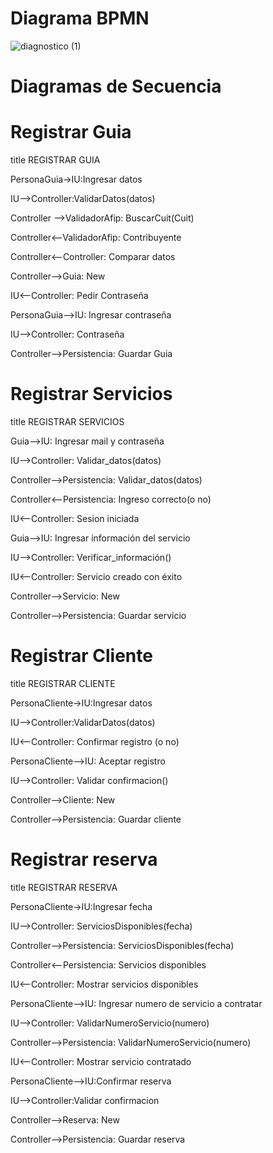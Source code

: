 # Diagrama BPMN

![diagnostico (1)](https://github.com/JuanCruzGiorda/TrabajosPracticos/assets/114437428/982aefa7-de5a-4f7b-887c-4e7fb05b1a07)

# Diagramas de Secuencia

# Registrar Guia

title REGISTRAR GUIA

PersonaGuia->IU:Ingresar datos

IU-->Controller:ValidarDatos(datos)

Controller -->ValidadorAfip: BuscarCuit(Cuit)

Controller<--ValidadorAfip: Contribuyente

Controller<--Controller: Comparar datos

Controller-->Guia: New

IU<--Controller: Pedir Contraseña

PersonaGuia-->IU: Ingresar contraseña

IU-->Controller: Contraseña

Controller-->Persistencia: Guardar Guia

# Registrar Servicios

title REGISTRAR SERVICIOS

Guia-->IU: Ingresar mail y contraseña

IU-->Controller: Validar_datos(datos)

Controller-->Persistencia: Validar_datos(datos)

Controller<--Persistencia: Ingreso correcto(o no)

IU<--Controller: Sesion iniciada

Guia-->IU: Ingresar información del servicio

IU-->Controller: Verificar_información()

IU<--Controller: Servicio creado con éxito

Controller-->Servicio: New

Controller-->Persistencia: Guardar servicio

# Registrar Cliente

title REGISTRAR CLIENTE

PersonaCliente->IU:Ingresar datos

IU-->Controller:ValidarDatos(datos)

IU<--Controller: Confirmar registro (o no)

PersonaCliente-->IU: Aceptar registro

IU-->Controller: Validar confirmacion()

Controller-->Cliente: New

Controller-->Persistencia: Guardar cliente

# Registrar reserva

title REGISTRAR RESERVA

PersonaCliente->IU:Ingresar fecha

IU-->Controller: ServiciosDisponibles(fecha)

Controller-->Persistencia: ServiciosDisponibles(fecha)

Controller<--Persistencia: Servicios disponibles

IU<--Controller: Mostrar servicios disponibles

PersonaCliente-->IU: Ingresar numero de servicio a contratar

IU-->Controller: ValidarNumeroServicio(numero)

Controller-->Persistencia: ValidarNumeroServicio(numero)

IU<--Controller: Mostrar servicio contratado

PersonaCliente-->IU:Confirmar reserva

IU-->Controller:Validar confirmacion

Controller-->Reserva: New

Controller-->Persistencia: Guardar reserva
